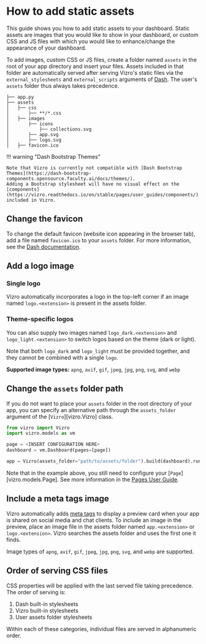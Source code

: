 # How to add static assets

This guide shows you how to add static assets to your dashboard. Static assets are images that you would like to show in your dashboard, or custom CSS and JS files
with which you would like to enhance/change the appearance of your dashboard.

To add images, custom CSS or JS files, create a folder named `assets` in the root of your app directory and insert your files.
Assets included in that folder are automatically served after serving Vizro's static files via the `external_stylesheets`  and `external_scripts` arguments of [Dash](https://dash.plotly.com/external-resources#adding-external-css/javascript).
The user's `assets` folder thus always takes precedence.

```text title="Example folder structure"
├── app.py
├── assets
│   ├── css
│       ├── **/*.css
│   ├── images
│       ├── icons
│           ├── collections.svg
│       ├── app.svg
│       ├── logo.svg
│   ├── favicon.ico
```

!!! warning "Dash Bootstrap Themes"

    Note that Vizro is currently not compatible with [Dash Bootstrap Themes](https://dash-bootstrap-components.opensource.faculty.ai/docs/themes/).
    Adding a Bootstrap stylesheet will have no visual effect on the [components](https://vizro.readthedocs.io/en/stable/pages/user_guides/components/) included in Vizro.


## Change the favicon
To change the default favicon (website icon appearing in the browser tab), add a file named `favicon.ico` to your `assets` folder.
For more information, see the [Dash documentation](https://dash.plotly.com/external-resources#changing-the-favicon).


## Add a logo image

### Single logo

Vizro automatically incorporates a logo in the top-left corner if an image named `logo.<extension>` is present in the 
assets folder.

### Theme-specific logos

You can also supply two images named `logo_dark.<extension>` and `logo_light.<extension>` to switch logos 
based on the theme (dark or light).

Note that both `logo_dark` and `logo_light` must be provided together, and they cannot be combined with a single `logo`.

**Supported image types:** `apng`, `avif`, `gif`, `jpeg`, `jpg`, `png`, `svg`, and `webp`

## Change the `assets` folder path
If you do not want to place your `assets` folder in the root directory of your app, you can
specify an alternative path through the `assets_folder` argument of the [`Vizro`][vizro.Vizro] class.

```python
from vizro import Vizro
import vizro.models as vm

page = <INSERT CONFIGURATION HERE>
dashboard = vm.Dashboard(pages=[page])

app = Vizro(assets_folder="path/to/assets/folder").build(dashboard).run()

```

Note that in the example above, you still need to configure your [`Page`][vizro.models.Page].
See more information in the [Pages User Guide](pages.md).


## Include a meta tags image

Vizro automatically adds [meta tags](https://metatags.io/) to display a preview card when your app is shared on social media and chat
clients. To include an image in the preview, place an image file in the assets folder named `app.<extension>`  or
`logo.<extension>`. Vizro searches the assets folder and uses the first one it finds.

Image types of `apng`, `avif`, `gif`, `jpeg`, `jpg`, `png`, `svg`, and `webp` are supported.


## Order of serving CSS files

CSS properties will be applied with the last served file taking precedence. The order of serving is:

1. Dash built-in stylesheets
2. Vizro built-in stylesheets
3. User assets folder stylesheets

Within each of these categories, individual files are served in alphanumeric order.

